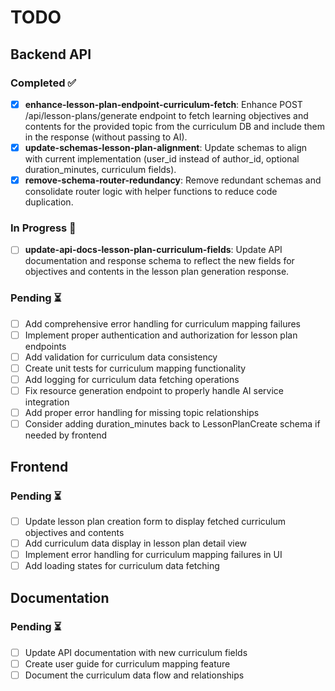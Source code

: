 # TODO

## Backend API

### Completed ✅
- [x] **enhance-lesson-plan-endpoint-curriculum-fetch**: Enhance POST /api/lesson-plans/generate endpoint to fetch learning objectives and contents for the provided topic from the curriculum DB and include them in the response (without passing to AI).
- [x] **update-schemas-lesson-plan-alignment**: Update schemas to align with current implementation (user_id instead of author_id, optional duration_minutes, curriculum fields).
- [x] **remove-schema-router-redundancy**: Remove redundant schemas and consolidate router logic with helper functions to reduce code duplication.

### In Progress 🔄
- [ ] **update-api-docs-lesson-plan-curriculum-fields**: Update API documentation and response schema to reflect the new fields for objectives and contents in the lesson plan generation response.

### Pending ⏳
- [ ] Add comprehensive error handling for curriculum mapping failures
- [ ] Implement proper authentication and authorization for lesson plan endpoints
- [ ] Add validation for curriculum data consistency
- [ ] Create unit tests for curriculum mapping functionality
- [ ] Add logging for curriculum data fetching operations
- [ ] Fix resource generation endpoint to properly handle AI service integration
- [ ] Add proper error handling for missing topic relationships
- [ ] Consider adding duration_minutes back to LessonPlanCreate schema if needed by frontend

## Frontend

### Pending ⏳
- [ ] Update lesson plan creation form to display fetched curriculum objectives and contents
- [ ] Add curriculum data display in lesson plan detail view
- [ ] Implement error handling for curriculum mapping failures in UI
- [ ] Add loading states for curriculum data fetching

## Documentation

### Pending ⏳
- [ ] Update API documentation with new curriculum fields
- [ ] Create user guide for curriculum mapping feature
- [ ] Document the curriculum data flow and relationships 